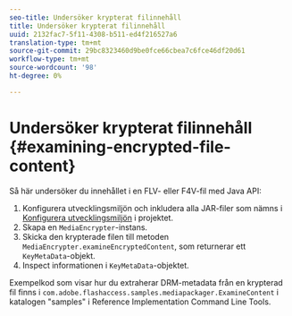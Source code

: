 ```yaml
---
seo-title: Undersöker krypterat filinnehåll
title: Undersöker krypterat filinnehåll
uuid: 2132fac7-5f11-4308-b511-ed4f216527a6
translation-type: tm+mt
source-git-commit: 29bc8323460d9be0fce66cbea7c6fce46df20d61
workflow-type: tm+mt
source-wordcount: '98'
ht-degree: 0%

---
```



# Undersöker krypterat filinnehåll {#examining-encrypted-file-content}

Så här undersöker du innehållet i en FLV- eller F4V-fil med Java API:

1. Konfigurera utvecklingsmiljön och inkludera alla JAR-filer som nämns i [Konfigurera utvecklingsmiljön](../../aaxs-protecting-content/content-setting-up-the-sdk/content-setting-up-the-dev-env.md) i projektet.
1. Skapa en `MediaEncrypter`-instans.
1. Skicka den krypterade filen till metoden `MediaEncrypter.examineEncryptedContent`, som returnerar ett `KeyMetaData`-objekt.
1. Inspect informationen i `KeyMetaData`-objektet.

Exempelkod som visar hur du extraherar DRM-metadata från en krypterad fil finns i `com.adobe.flashaccess.samples.mediapackager.ExamineContent` i katalogen &quot;samples&quot; i Reference Implementation Command Line Tools.
